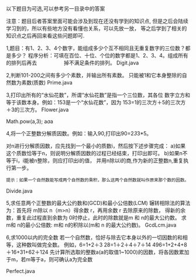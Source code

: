 以下题目为可选,可以参考另一目录中的答案

注意：题目后者答案里面可能会涉及到现在还没有学到的知识点,
但是之后会陆续学习到的，所以有些地方没有看懂也关系，可以先放一放，
  等之后学到了相关的知识点之后再回来看这些问题即可.

1,题目：有1、2、3、4个数字，能组成多少个互不相同且无重复数字的三位数？都是多少？
程序分析：可填在百位、十位、个位的数字都是1、2、3、4。组成所有的排列后再去
　　　　　掉不满足条件的排列。
Digit.java

2,判断101-200之间有多少个素数，并输出所有素数。
只能被1和它本身整除的自然数为素数(质数)
Prime.java 

3,打印出所有的“水仙花数”，所谓“水仙花数”是指一个三位数，其各位
数字立方和等于该数本身。例如：153是一个“水仙花数”，因为
153=1的三次方＋5的三次方＋3的三次方。
Flower.java

Math.pow(a,3);
a*a*a

4,将一个正整数分解质因数。例如：输入90,打印出90=2*3*3*5。

对n进行分解质因数，应先找到一个最小的质数i，然后按下述步骤完成：
	a)如果这个质数恰等于n，则说明分解质因数的过程已经结束，打印出即可。
	b)如果n不等于i，i能被n整除，则应打印出i的值，
	  并用n除以i的商,作为新的正整数n,重复执行第一步。

	提示：如果一个自然数能写成两个自然数的乘积，那么这两个自然数就叫作原来那个数的因数。


Divide.java

5,求任意两个正整数的最大公约数和(GCD)和最小公倍数(LCM)
辗转相除法的算法为：首先将 m除以 n（m>n）得余数 r，再用余数  r 去除原来的除数，
得新的余数，重复此过程直到余数为 0时停止，此时的除数就是m 和 n的最大公约数。 
   求 m和 n的最小公倍数: m和 n的积除以(m和 n 的最大公约数)。
GcdLcm.java

6,求1000以内的完全数
若一个自然数，恰好与除去它本身以外的一切因数的和相等，这种数叫做完全数。
例如，6=1+2＋3
28=1＋2＋4＋7＋14
496=1+2+4+8＋16+31+62＋124
先计算所选取的整数a(a的取值1~1000)的因数，将各因数累加于m，若m等于a，则可确认a为完全数

Perfect.java

